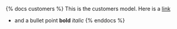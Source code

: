 {% docs customers %}
This is the customers model.
Here is a [link](google.com) 
* and a bullet point
**bold** _italic_
{% enddocs %}